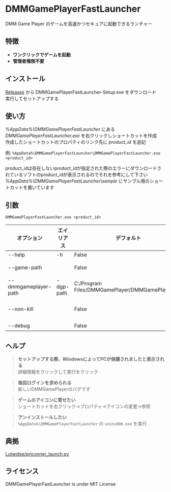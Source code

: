 # DMMGamePlayerFastLauncher
DMM Game Player のゲームを高速かつセキュアに起動できるランチャー

## 特徴
- **ワンクリックでゲームを起動**
- **管理者権限不要**

## インストール
[Releases](https://github.com/fa0311/DMMGamePlayerFastLauncher/releases) から DMMGamePlayerFastLauncher-Setup.exe をダウンロード<br>
実行してセットアップする

## 使い方
*%AppData%\DMMGamePlayerFastLauncher* にある *DMMGamePlayerFastLauncher.exe* を右クリックしショートカットを作成<br>
作成したショートカットのプロパティのリンク先に *product_id* を追記<br>

例: `%AppData%\DMMGamePlayerFastLauncher\DMMGamePlayerFastLauncher.exe <product_id>`<br>

product_idは存在しないproduct_idが指定された際のエラーにダウンロードされているソフトのproduct_idが表示されるのでそれを参考にして下さい<br>
*%AppData%\DMMGamePlayerFastLauncher\sample* にサンプル用のショートカットを置いています<br>

## 引数
`DMMGamePlayerFastLauncher.exe <product_id>`

| オプション           | エイリアス | デフォルト                                       | 備考                              | タイプ |
|----------------------|------------|--------------------------------------------------|-----------------------------------|--------|
| --help               | -h         | False                                            |                                   | bool   |
| --game-path          |            | False                                            | Falseにすると自動                 |        |
| --dmmgameplayer-path | -dgp-path  | C:/Program Files/DMMGamePlayer/DMMGamePlayer.exe |                                   |        |
| --non-kill           |            | False                                            | DMMGamePlayerが起動したままになる | bool   |
| --debug              |            | False                                            | デバッグモード                    | bool   |

## ヘルプ

> **セットアップする際、WindowsによってPCが保護されましたと表示される**<br>
> 詳細情報をクリックして実行をクリック

> **毎回ログインを求められる**<br>
> 新しいDMMGamePlayerのバグです

> **ゲームのアイコンに寄せたい**<br>
> ショートカットを右クリック→プロパティ→アイコンの変更→参照

> **アンインストールしたい**<br>
> `%AppData%\DMMGamePlayerFastLauncher` の `unins000.exe` を実行


## 典拠
[Lutwidse/priconner_launch.py](https://gist.github.com/Lutwidse/82d8e7a20c96296bc0318f1cb6bf26ee)

## ライセンス
DMMGamePlayerFastLauncher is under MIT License